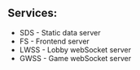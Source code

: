 Services:
---

* SDS - Static data server
* FS - Frontend server
* LWSS - Lobby webSocket server
* GWSS - Game webSocket server
